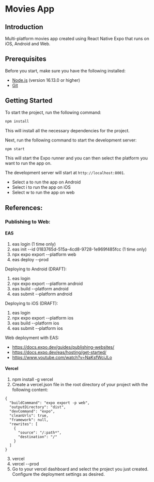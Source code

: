 # Movies App

## Introduction

Multi-platform movies app created using React Native Expo that runs on iOS, Android and Web.

## Prerequisites

Before you start, make sure you have the following installed:

- [Node.js](https://nodejs.org/en/download/) (version 16.13.0 or higher)
- [Git](https://git-scm.com/downloads)

## Getting Started

To start the project, run the following command:

```bash
npm install
```

This will install all the necessary dependencies for the project.

Next, run the following command to start the development server:

```bash
npm start
```

This will start the Expo runner and you can then select the platform you want to run the app on.

The development server will start at `http://localhost:8001`.

- Select a to run the app on Android
- Select i to run the app on iOS
- Select w to run the app on web

## References:

### Publishing to Web:

#### EAS

1. eas login (1 time only)
2. eas init --id 0183765d-515a-4cd8-9728-1e969f485fcc (1 time only)
3. npx expo export --platform web
4. eas deploy --prod

Deploying to Android (DRAFT):

1. eas login
2. npx expo export --platform android
3. eas build --platform android
4. eas submit --platform android

Deploying to iOS (DRAFT):

1. eas login
2. npx expo export --platform ios
3. eas build --platform ios
4. eas submit --platform ios

Web deployment with EAS:

- https://docs.expo.dev/guides/publishing-websites/
- https://docs.expo.dev/eas/hosting/get-started/
- https://www.youtube.com/watch?v=NaKsfWciJLo

#### Vercel

1. npm install -g vercel
2. Create a vercel.json file in the root directory of your project with the following content:

```
{
  "buildCommand": "expo export -p web",
  "outputDirectory": "dist",
  "devCommand": "expo",
  "cleanUrls": true,
  "framework": null,
  "rewrites": [
    {
      "source": "/:path*",
      "destination": "/"
    }
  ]
}
```

3. vercel
4. vercel --prod
5. Go to your vercel dashboard and select the project you just created. Configure the deployment settings as desired.
